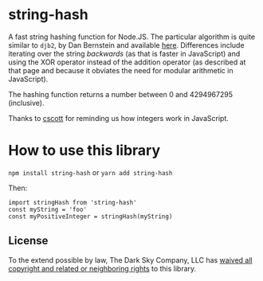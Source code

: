 string-hash
===========

A fast string hashing function for Node.JS. The particular algorithm is quite
similar to `djb2`, by Dan Bernstein and available
[here](http://www.cse.yorku.ca/~oz/hash.html). Differences include iterating
over the string *backwards* (as that is faster in JavaScript) and using the XOR
operator instead of the addition operator (as described at that page and
because it obviates the need for modular arithmetic in JavaScript).

The hashing function returns a number between 0 and 4294967295 (inclusive).

Thanks to [cscott](https://github.com/cscott) for reminding us how integers
work in JavaScript.

How to use this library
=======================

`npm install string-hash` or `yarn add string-hash`

Then:

```
import stringHash from 'string-hash'
const myString = 'foo'
const myPositiveInteger = stringHash(myString)
```

License
-------

To the extend possible by law, The Dark Sky Company, LLC has [waived all
copyright and related or neighboring rights][cc0] to this library.

[cc0]: http://creativecommons.org/publicdomain/zero/1.0/
